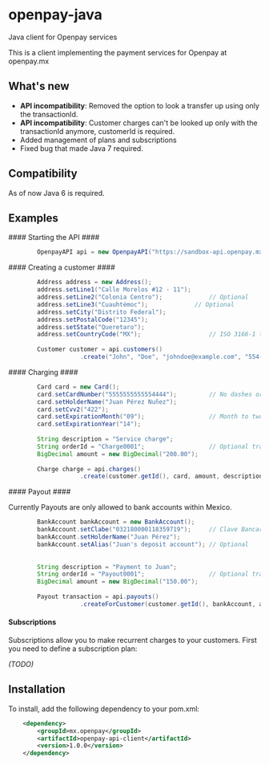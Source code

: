 openpay-java
===============

Java client for Openpay services

This is a client implementing the payment services for Openpay at openpay.mx

What's new
----------------

- **API incompatibility**: Removed the option to look a transfer up using only the transactionId.
- **API incompatibility**: Customer charges can't be looked up only with the transactionId anymore, customerId is required. 
- Added management of plans and subscriptions
- Fixed bug that made Java 7 required.


Compatibility
----------------

As of now Java 6 is required.

Examples
----------------

#### Starting the API ####

```java
		OpenpayAPI api = new OpenpayAPI("https://sandbox-api.openpay.mx", privateKey, merchantId);
```

#### Creating a customer ####

```java
		Address address = new Address();
		address.setLine1("Calle Morelos #12 - 11");
		address.setLine2("Colonia Centro");				// Optional
		address.setLine3("Cuauhtémoc");				// Optional
		address.setCity("Distrito Federal");
        address.setPostalCode("12345");	
        address.setState("Queretaro");
        address.setCountryCode("MX");					// ISO 3166-1 two-letter code
        		    
		Customer customer = api.customers()
					.create("John", "Doe", "johndoe@example.com", "554-170-3567", address);
```

#### Charging ####
		
```java
		Card card = new Card();
		card.setCardNumber("5555555555554444");			// No dashes or spaces
        card.setHolderName("Juan Pérez Nuñez");
        card.setCvv2("422");
        card.setExpirationMonth("09");					// Month to two digits
        card.setExpirationYear("14");
		
		String description = "Service charge";
		String orderId = "Charge0001";					// Optional transaction identifier
		BigDecimal amount = new BigDecimal("200.00");
		
		Charge charge = api.charges()
					.create(customer.getId(), card, amount, description, orderId);
```

#### Payout ####

Currently Payouts are only allowed to bank accounts within Mexico.

```java
		BankAccount bankAccount = new BankAccount();
	  	bankAccount.setClabe("032180000118359719");		// Clave Bancaria Estandarizada
        bankAccount.setHolderName("Juan Pérez");
        bankAccount.setAlias("Juan's deposit account");	// Optional
        
        
		String description = "Payment to Juan";
		String orderId = "Payout0001";					// Optional transaction identifier
		BigDecimal amount = new BigDecimal("150.00");
		
		Payout transaction = api.payouts()
					.createForCustomer(customer.getId(), bankAccount, amount, description, orderId);
```

#### Subscriptions ####

Subscriptions allow you to make recurrent charges to your customers. First you need to define a subscription plan:

_(TODO)_

Installation
----------------

To install, add the following dependency to your pom.xml:

```xml
	<dependency>
		<groupId>mx.openpay</groupId>
		<artifactId>openpay-api-client</artifactId>
		<version>1.0.0</version>
	</dependency>
```


